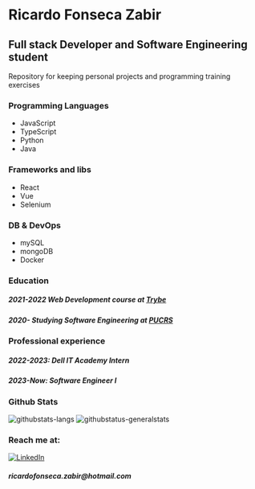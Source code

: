 <h1>Ricardo Fonseca Zabir</h1>
<h2> Full stack Developer and Software Engineering student </h2>
<span> Repository for keeping personal projects and programming training exercises </span>
<br>
<h3>Programming Languages </h3>
<ul>
  <li> JavaScript </li>
  <li> TypeScript </li>
  <li> Python </li>
  <li> Java </li>
 </ul>
<h3>Frameworks and libs </h3>
<ul>
  <li> React </li>
  <li> Vue </li>
  <li> Selenium </li>
 </ul>
<h3> DB & DevOps</h3>
<ul>
  <li> mySQL </li>
  <li> mongoDB </li>
  <li> Docker </li>
</ul>
<h3> Education </h3>
<h5> 2021-2022 Web Development course at <a href="https://www.betrybe.com">Trybe</a> </h5>
<h5> 2020- Studying Software Engineering at <a href="https://www.pucrs.br">PUCRS</a> </h5>
<h3> Professional experience </h3>
<h5> 2022-2023: Dell IT Academy Intern </h5>
<h5> 2023-Now: Software Engineer I </h5>
<h3> Github Stats </h3>
<img src="https://github-readme-stats.vercel.app/api/top-langs/?username=ricardo-zabir" alt="githubstats-langs"/>
<img src="https://github-readme-stats.vercel.app/api?username=ricardo-zabir" alt="githubstatus-generalstats" />
<h3> Reach me at: </h3>
<a href="https://www.linkedin.com/in/ricardo-zabir/"><img alt="LinkedIn" src="https://img.shields.io/badge/LinkedIn-0077B5?style=for-the-badge&logo=linkedin&logoColor=white" /></a>
<h5> ricardofonseca.zabir@hotmail.com </h5>


 
